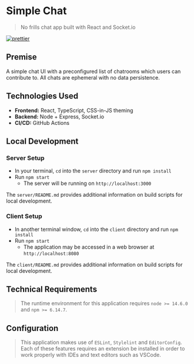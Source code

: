 # Simple Chat

> No frills chat app built with React and Socket.io

<!-- [![build](https://github.com/dzervoudakes/simple-chat/workflows/Build%20and%20Test/badge.svg)](https://github.com/dzervoudakes/simple-chat/actions)
[![codecov](https://codecov.io/gh/dzervoudakes/simple-chat/branch/main/graph/badge.svg)](https://codecov.io/gh/dzervoudakes/simple-chat)
[![quality](https://app.codacy.com/project/badge/Grade/373b659cba7b4b8cb0f275db57c3ef38)](https://www.codacy.com/gh/dzervoudakes/simple-chat/dashboard?utm_source=github.com&amp;utm_medium=referral&amp;utm_content=dzervoudakes/simple-chat&amp;utm_campaign=Badge_Grade) -->
[![prettier](https://img.shields.io/badge/code_style-prettier-ff69b4.svg)](https://prettier.io/)

## Premise

A simple chat UI with a preconfigured list of chatrooms which users can contribute to. All chats are ephemeral with no data persistence.

<!-- <img src="demo.gif" height="350"/> -->

## Technologies Used

- **Frontend:** React, TypeScript, CSS-in-JS theming
- **Backend:** Node + Express, Socket.io
- **CI/CD:** GitHub Actions

## Local Development

### Server Setup

- In your terminal, `cd` into the `server` directory and run `npm install`
- Run `npm start`
  - The server will be running on `http://localhost:3000`

The `server/README.md` provides additional information on build scripts for local development.

### Client Setup

- In another terminal window, `cd` into the `client` directory and run `npm install`
- Run `npm start`
  - The application may be accessed in a web browser at `http://localhost:8080`

The `client/README.md` provides additional information on build scripts for local development.

## Technical Requirements

> The runtime environment for this application requires `node >= 14.6.0` and `npm >= 6.14.7`.

## Configuration

> This application makes use of `ESLint`, `Stylelint` and `EditorConfig`. Each of these features requires
> an extension be installed in order to work properly with IDEs and text editors such as VSCode.
